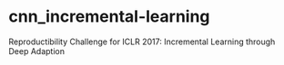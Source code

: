 # cnn_incremental-learning
Reproductibility Challenge for ICLR 2017: Incremental Learning through Deep Adaption
